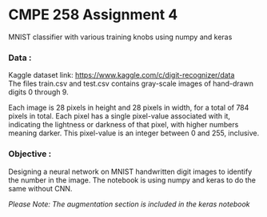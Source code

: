 # **CMPE 258 Assignment 4**

MNIST classifier with various training knobs using numpy and keras

### **Data :** 
Kaggle dataset link: https://www.kaggle.com/c/digit-recognizer/data </br>
The files train.csv and test.csv contains gray-scale images of hand-drawn digits 0 through 9.

Each image is 28 pixels in height and 28 pixels in width, for a total of 784 pixels in total. Each pixel has a single pixel-value associated with it, indicating the lightness or darkness of that pixel, with higher numbers meaning darker. 
This pixel-value is an integer between 0 and 255, inclusive.

### **Objective :**
Designing a neural network on MNIST handwritten digit images to identify the number in the image.
The notebook is using numpy and keras to do the same without CNN.

*Please Note: The augmentation section is included in the keras notebook*
